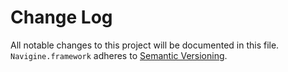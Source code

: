 # Change Log
All notable changes to this project will be documented in this file.
`Navigine.framework` adheres to [Semantic Versioning](http://semver.org/).
